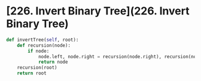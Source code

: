 # [226. Invert Binary Tree](226. Invert Binary Tree)

~~~python
def invertTree(self, root):
    def recursion(node):
        if node:
            node.left, node.right = recursion(node.right), recursion(node.left)
            return node
    recursion(root)
    return root
~~~
